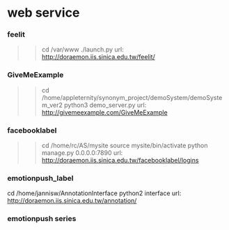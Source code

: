 # web service



### feelit 
>> cd /var/www
>> ./launch.py
url: http://doraemon.iis.sinica.edu.tw/feelit/

### GiveMeExample
>> cd /home/appleternity/synonym_project/demoSystem/demoSystem_ver2
>> python3 demo_server.py
url: http://givemeexample.com/GiveMeExample

### facebooklabel
>> cd /home/rc/AS/mysite
>> source mysite/bin/activate
>> python manage.py 0.0.0.0:7890
url: http://doraemon.iis.sinica.edu.tw/facebooklabel/logins

### emotionpush_label
cd /home/jannisw/AnnotationInterface
python2 interface
url: http://doraemon.iis.sinica.edu.tw/annotation/

### emotionpush series 